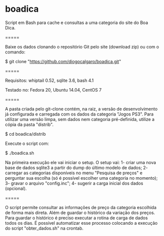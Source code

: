 boadica
=======


Script em Bash para cache e consultas a uma categoria do site do Boa Dica.


=====


Baixe os dados clonando o repositório Git pelo site (download zip) ou com o comando:

$ git clone "https://github.com/diogocalgaro/boadica.git"


=====


Requisitos: whiptail 0.52, sqlite 3.6, bash 4.1

Testado no: Fedora 20, Ubuntu 14.04, CentOS 7


=====


A pasta criada pelo git-clone contém, na raiz, a versão de desenvolvimento já configurada e carregada com os dados da categoria "Jogos PS3". Para utilizar uma versão limpa, sem dados nem categoria pré-definida, utilize a cópia da pasta "distrib".

$ cd boadica/distrib

Execute o script com:

$ ./boadica.sh

Na primeira execução ele vai iniciar o setup.
O setup vai:
1- criar uma nova base de dados sqlite3 a partir do dump do último modelo de dados; 
2- carregar as categorias disponíveis no menu "Pesquisa de preços" e perguntar sua escolha (só é possível escolher uma  categoria no momento); 
3- gravar o arquivo "config.inc"; 
4- sugerir a carga inicial dos dados (opcional).


=====


O script permite consultar as informações de preço da categoria escolhida de forma mais direta. Além de guardar o histórico da variação dos preços. Para guardar o histórico é preciso executar a rotina de carga de dados todos os dias. É possível automatizar esse processo colocando a execução do script "obter_dados.sh" na crontab.


